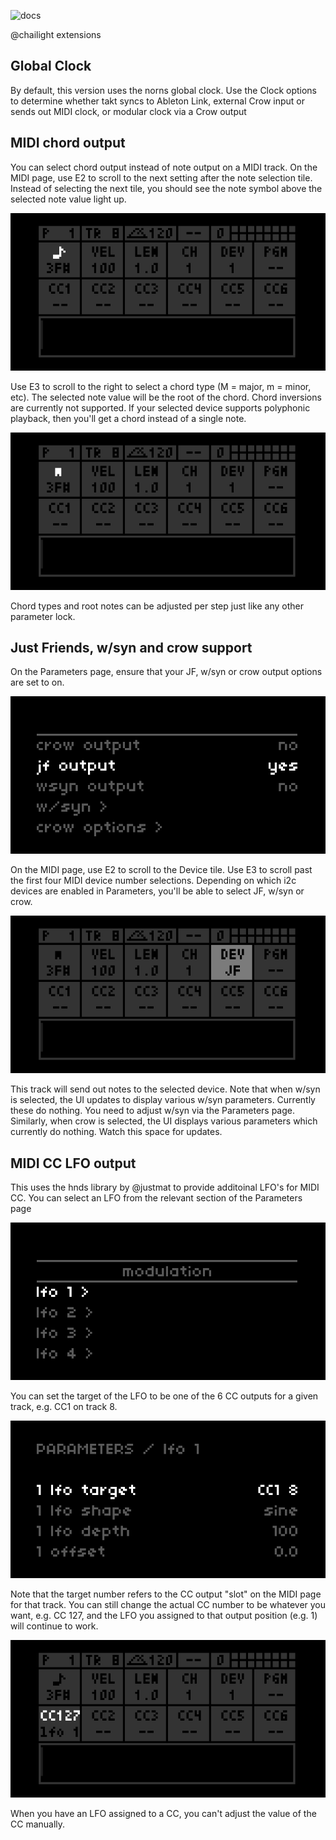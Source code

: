 ![docs](lib/doc.png)

@chailight extensions

Global Clock
------------
By default, this version uses the norns global clock.
Use the Clock options to determine whether takt syncs to Ableton Link, external Crow input or sends out MIDI clock, or modular clock via a Crow output

MIDI chord output
-----------------
You can select chord output instead of note output on a MIDI track.
On the MIDI page, use E2 to scroll to the next setting after the note selection tile. Instead of selecting the next tile, you should see the note symbol above the selected note value light up. 

![docs](lib/takt_note.png)

Use E3 to scroll to the right to select a chord type (M = major, m = minor, etc). The selected note value will be the root of the chord. Chord inversions are currently not supported. If your selected device supports polyphonic playback, then you'll get a chord instead of a single note. 

![docs](lib/takt_chord.png)

Chord types and root notes can be adjusted per step just like any other parameter lock.

Just Friends, w/syn and crow support
------------------------------------
On the Parameters page, ensure that your JF, w/syn or crow output options are set to on.

![docs](lib/jf_enabled.png)

On the MIDI page, use E2 to scroll to the Device tile. Use E3 to scroll past the first four MIDI device number selections. Depending on which i2c devices are enabled in Parameters, you'll be able to select JF, w/syn or crow.

![docs](lib/jf_selected.png)

This track will send out notes to the selected device.
Note that when w/syn is selected, the UI updates to display various w/syn parameters. Currently these do nothing. You need to adjust w/syn via the Parameters page.
Similarly, when crow is selected, the UI displays various parameters which currently do nothing. Watch this space for updates.

MIDI CC LFO output
-----------------
This uses the hnds library by @justmat to provide additoinal LFO's for MIDI CC.
You can select an LFO from the relevant section of the Parameters page

![docs](lib/lfo_selection.png)

You can set the target of the LFO to be one of the 6 CC outputs for a given track, e.g. CC1 on track 8.

![docs](lib/lfo_target.png)

Note that the target number refers to the CC output "slot" on the MIDI page for that track. You can still change the actual CC number to be whatever you want, e.g. CC 127, and the LFO you assigned to that output position (e.g. 1) will continue to work.

![docs](lib/lfo_output_slot.png)

When you have an LFO assigned to a CC, you can't adjust the value of the CC manually.



